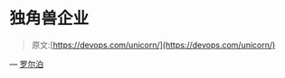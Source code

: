# 独角兽企业

> 原文:[https://devops.com/unicorn/](https://devops.com/unicorn/)

— [罗尔泊](https://devops.com/author/breselman/)